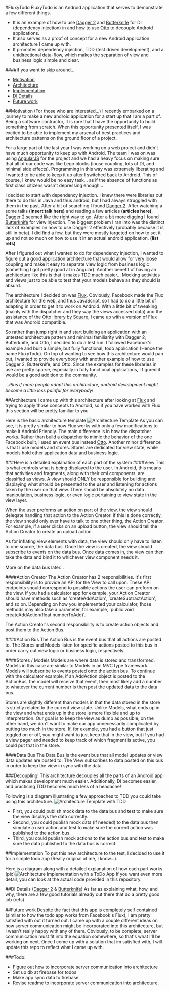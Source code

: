 #FluxyTodo
FluxyTodo is an Android application that serves to demonstrate a few different things.
- It is an example of how to use [Dagger 2](http://google.github.io/dagger/) and [Butterknife](http://jakewharton.github.io/butterknife/) for DI (dependency injection) in and how to use [Otto](http://square.github.io/otto/) to decouple Android applications.
- It also serves as a proof of concept for a new Android application architecture I came up with.
- It promotes dependency injection, TDD (test driven development), and a unidirectional data-flow, which makes the separation of view and business logic simple and clear.

####If you want to skip around...
- [Motivation](https://github.com/armueller/FluxyAndroidTodo/tree/armueller-readme#motivation-for-those-who-are-interested)
- [Architecture](https://github.com/armueller/FluxyAndroidTodo/tree/armueller-readme#architecture)
- [Implementation](https://github.com/armueller/FluxyAndroidTodo/tree/armueller-readme#implementation)
- [DI Details](https://github.com/armueller/FluxyAndroidTodo/tree/armueller-readme#di-details-dagger-2--butterknife)
- [Future work](https://github.com/armueller/FluxyAndroidTodo/tree/armueller-readme#future-work)

##Motivation (For those who are interested...)
I recently embarked on a journey to make a new android application for a start up that I am a part of.  Being a software contractor, it is rare that I have the opportunity to build something from scratch.  When this opportunity presented itself, I was excited to be able to implement my arsenal of best practices and architecture patterns on the ground floor of a project.

For a large part of the last year I was working on a web project and didn't have much opportunity to keep up with Android.  The team I was on was using [AngularJS](https://angularjs.org/) for the project and we had a heavy focus on making sure that all of our code was like Lego blocks (loose coupling, lots of DI, and minimal side effects). Programming in this way was extremely liberating and I wanted to be able to keep it up after I switched back to Android.  This of course, I knew would be no easy task... as if the absence of functions as first class citizens wasn't depressing enough...

I decided to start with dependency injection.  I knew there were libraries out there to do this in Java and thus android, but I had always struggled with them in the past.  After a bit of searching I found [Dagger 2](http://google.github.io/dagger/).  After watching a some talks **(insert talk here)** and reading a few articles **(articles here)**, Dagger 2 seemed like the right way to go.  After a bit more digging I found [Butterknife](http://jakewharton.github.io/butterknife/) for view injection.  The biggest problem I ran into was the distinct lack of examples on how to use Dagger 2 effectively (probably because it is still in beta).  I did find a few, but they were mostly targeted on how to set it up and not so much on how to use it in an actual android application. **(list refs)**

After I figured out what I wanted to do for dependency injection, I wanted to figure out a good application architecture that would allow for very loose coupling and make it easy to separate view logic from business logic (something I got pretty good at in Angular).  Another benefit of having an architecture like this is that it makes TDD much easier... Mocking activities and views just to be able to test that your models behave as they should is absurd.

The architecture I decided on was [Flux](https://facebook.github.io/flux/).  Obviously, Facebook made the Flux architecture for the web, and thus JavaScript, so I had to do a little bit of adapting in order to get it to work on Android.  With a little bit of tweaking (mainly with the dispatcher and they way the views accessed data) and the assistance of the [Otto library by Square](http://square.github.io/otto/), I came up with a version of Flux that was Android compatible.

So rather than jump right in and start building an application with an untested architecture pattern and minimal familiarity with Dagger 2, Butterknife, and Otto, I decided to do a test run.  I followed Facebook's example and built a simple, but fully functional, todo application (Hence the name FluxyTodo).  On top of wanting to see how this architecture would pan out, I wanted to provide everybody with another example of how to use Dagger 2, Butterknife, and Otto.  Since the examples for these libraries in use are pretty sparse, especially in fully functional applications, I figured it would be a good addition to the community.

*...Plus if more people adopt this architecture, android development might become a little less painful for everybody!*

##Architecture
I came up with this architecture after looking at [Flux](https://facebook.github.io/flux/) and trying to apply those concepts to Android, so if you have worked with Flux this section will be pretty familiar to you.

Here is the basic architecture template
![Architecture Template](/pictures/Architecture-General.png)
As you can see, it is pretty similar to how Flux works with only a few modifications to make it Android Friendly.  The main difference is in how the dispatcher works.  Rather than build a dispatcher to mimic the behavior of the one Facebook built, I used an event bus instead [Otto](http://square.github.io/otto/).  Another minor difference is that I use models and stores.  Stores are dedicated for view state, while models hold other application data and business logic.

###Here is a detailed explanation of each part of the system
####View
This is what controls what is being displayed to the user.  In Android, this means that activities and fragments, along with their xml components, are classified as views.  A view should ONLY be responsible for building and displaying what should be presented to the user and listening for actions taken by the user on that view.  There should be absolutely no data manipulation, business logic, or even logic pertaining to view state in the view layer.

When the user preforms an action on part of the view, the view should delegate handling that action to the Action Creator. If this is done correctly, the view should only ever have to talk to one other thing, the Action Creator.  For example, if a user clicks on an upload button, the view should tell the Action Creator to create an upload action.

As for inflating view elements with data, the view should only have to listen to one source, the data bus.  Once the view is created, the view should subscribe to events on the data bus.  Once data comes in, the view can then take the data and bind it to whichever view component needs it.

More on the data bus later...

####Action Creator
The Action Creator has 2 responsibilities.  It's first responsibility is to provide an API for the View to call upon.  These API endpoints should correspond to possible actions the user can preform on the view. If you had a calculator app for example, your Action Creator should have methods such as 'createAddAction', 'createSubtractAction', and so on.  Depending on how you implemented your calculator, those methods may also take a parameter, for example, 'public void createAddAction(float numberToAdd)'.

The Action Creator's second responsibility is to create action objects and post them to the Action Bus.

####Action Bus
The Action Bus is the event bus that all actions are posted to.  The Stores and Models listen for specific actions posted to this bus in order carry out view logic or business logic, respectively.

####Stores / Models
Models are where data is stored and transformed.  Models in this case are similar to Models in an MVC type framework.  Models will subscribe to events posted onto the action bus.  To continue with the calculator example, if an AddAction object is posted to the ActionBus, the model will receive that event, then most likely add a number to whatever the current number is then post the updated data to the data bus.

Stores are slightly different than models in that the data stored in the store is strictly related to the current view state.  Unlike Models, what ends up in the view and what ends up in the store is more flexible and up to interpretation.  Our goal is to keep the view as dumb as possible; on the other hand, we don't want to make our app unnecessarily complicated by putting too much in the store.  If, for example, you had a button that just toggled on or off, you might want to just keep that in the view, but if you had a view pager and needed to keep track of which fragment is active, you could put that in the store.

####Data Bus
The Data Bus is the event bus that all model updates or view data updates are posted to.  The View subscribes to data posted on this bus in order to keep the view in sync with the data.

###Decoupling!
This architecture decouples all the parts of an Android app which makes development much easier.  Additionally, DI becomes easier, and  practicing TDD becomes much less of a headache!

Following is a diagram illustrating a few approaches to TDD you could take using this architecture.
![Architecture Template with TDD](/pictures/Architecture-General-TDD.png)
- First, you could publish mock data to the data bus and test to make sure the view displays the data correctly.
- Second, you could publish mock data (if needed) to the data bus then simulate a user action and test to make sure the correct action was published to the action bus.
- Third, you could publish mock actions to the action bus and test to make sure the data published to the data bus is correct.


##Implementation
To put this new architecture to the test, I decided to use it for a simple todo app (Really original of me, I know...).

Here is a diagram along with a detailed explanation of how each part works.
(pic)![Architecture Implementation with a ToDo App](/pictures/Architecture-Impl.png)
If you want even more detail, you can look at the actual code provided in this repository.

##DI Details ([Dagger 2](http://google.github.io/dagger/) & [Butterknife](http://jakewharton.github.io/butterknife/))
As far as explaining what, how, and why, there are a few good tutorials already out there that do a pretty good job
(refs)

##Future work
Despite the fact that this app is completely self contained (similar to how the todo app works from Facebook's Flux), I am pretty satisfied with out it turned out.  I came up with a couple different ideas on how server communication might be incorporated into this architecture, but I wasn't really happy with any of them.  Obviously, to be complete, server communication must fit into the equation somewhere, so that's what I'll be working on next.  Once I come up with a solution that im satisfied with, I will update this repo to reflect what I came up with.

###Todo:
- Figure out how to incorporate server communication into architecture
- Set up db at firebase for todos
- Make app sync data to firebase
- Revise readme to incorporate server communication into architecture.
